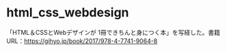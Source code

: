 # html_css_webdesign

「HTML＆CSSとWebデザインが 1冊できちんと身につく本」を写経した。書籍URL：https://gihyo.jp/book/2017/978-4-7741-9064-8

